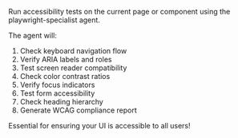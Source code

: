 Run accessibility tests on the current page or component using the playwright-specialist agent.

The agent will:
1. Check keyboard navigation flow
2. Verify ARIA labels and roles
3. Test screen reader compatibility
4. Check color contrast ratios
5. Verify focus indicators
6. Test form accessibility
7. Check heading hierarchy
8. Generate WCAG compliance report

Essential for ensuring your UI is accessible to all users!